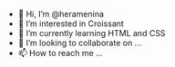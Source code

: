 - 👋 Hi, I’m @heramenina
- 👀 I’m interested in Croissant
- 🌱 I’m currently learning HTML and CSS
- 💞️ I’m looking to collaborate on ...
- 📫 How to reach me ...

<!---
heramenina/heramenina is a ✨ special ✨ repository because its `README.md` (this file) appears on your GitHub profile.
You can click the Preview link to take a look at your changes.
--->
